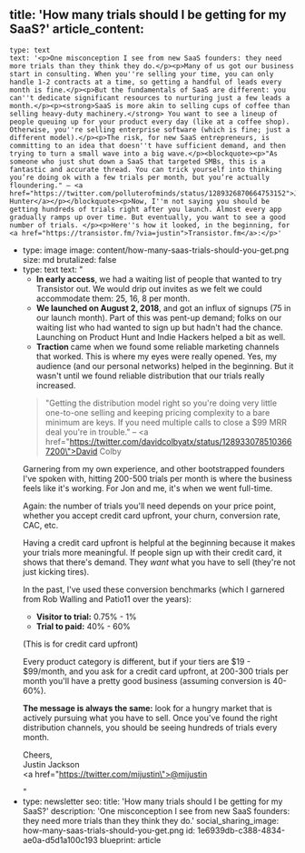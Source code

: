 title: 'How many trials should I be getting for my SaaS?'
article_content:
  -
    type: text
    text: '<p>One misconception I see from new SaaS founders: they need more trials than they think they do.</p><p>Many of us got our business start in consulting. When you''re selling your time, you can only handle 1-2 contracts at a time, so getting a handful of leads every month is fine.</p><p>But the fundamentals of SaaS are different: you can''t dedicate significant resources to nurturing just a few leads a month.</p><p><strong>SaaS is more akin to selling cups of coffee than selling heavy-duty machinery.</strong> You want to see a lineup of people queuing up for your product every day (like at a coffee shop). Otherwise, you''re selling enterprise software (which is fine; just a different model).</p><p>The risk, for new SaaS entrepreneurs, is committing to an idea that doesn''t have sufficient demand, and then trying to turn a small wave into a big wave.</p><blockquote><p>"As someone who just shut down a SaaS that targeted SMBs, this is a fantastic and accurate thread. You can trick yourself into thinking you’re doing ok with a few trials per month, but you’re actually floundering." – <a href="https://twitter.com/polluterofminds/status/1289326870664753152">Justin Hunter</a></p></blockquote><p>Now, I''m not saying you should be getting hundreds of trials right after you launch. Almost every app gradually ramps up over time. But eventually, you want to see a good number of trials. </p><p>Here''s how it looked, in the beginning, for <a href="https://transistor.fm/?via=justin">Transistor.fm</a>:</p>'
  -
    type: image
    image: content/how-many-saas-trials-should-you-get.png
    size: md
    brutalized: false
  -
    type: text
    text: "<ul><li><b>In early access</b>, we had a waiting list of people that wanted to try Transistor out. We would drip out invites as we felt we could accommodate them: 25, 16, 8 per month.</li><li><b>We launched on August 2, 2018</b>, and got an influx of signups (75 in our launch month). Part of this was pent-up demand; folks on our waiting list who had wanted to sign up but hadn't had the chance. Launching on Product Hunt and Indie Hackers helped a bit as well.</li><li><b>Traction </b>came when we found some reliable marketing channels that worked. This is where my eyes were really opened. Yes, my audience (and our personal networks) helped in the beginning. But it wasn't until we found reliable distribution that our trials really increased.</li></ul><blockquote><p>\"Getting the distribution model right so you're doing very little one-to-one selling and keeping pricing complexity to a bare minimum are keys. If you need multiple calls to close a $99 MRR deal you're in trouble.\" –&nbsp;<a href=\"https://twitter.com/davidcolbyatx/status/1289330785103667200\">David Colby</a></p></blockquote><p>Garnering from my own experience, and other bootstrapped founders I've spoken with, hitting 200-500 trials per month is where the business feels like it's working. For Jon and me, it's when we went full-time.</p><p>Again: the number of trials you'll need depends on your price point, whether you accept credit card upfront, your churn, conversion rate, CAC, etc.</p><p>Having a credit card upfront is helpful at the beginning because it makes your trials more meaningful. If people sign up with their credit card, it shows that there's demand. They <i>want </i>what you have to sell (they're not just kicking tires).</p><p>In the past, I've used these conversion benchmarks (which I garnered from Rob Walling and Patio11 over the years):</p><ul><li><b>Visitor to trial:</b> 0.75% - 1%</li><li><b>Trial to paid:</b> 40% - 60%</li></ul><p>(This is for credit card upfront)</p><p>Every product category is different, but if your tiers are $19 - $99/month, and you ask for a credit card upfront,&nbsp;at 200-300 trials per month you'll have a pretty good business (assuming conversion is 40-60%).</p><p><b>The message is always the same:</b> look for a hungry market that is actively pursuing what you have to sell. Once you've found the right distribution channels, you should be seeing hundreds of trials every month.</p><p>Cheers,<br>Justin Jackson<br><a href=\"https://twitter.com/mijustin\">@mijustin</a></p>"
  -
    type: newsletter
seo:
  title: 'How many trials should I be getting for my SaaS?'
  description: 'One misconception I see from new SaaS founders: they need more trials than they think they do.'
social_sharing_image: how-many-saas-trials-should-you-get.png
id: 1e6939db-c388-4834-ae0a-d5d1a100c193
blueprint: article
